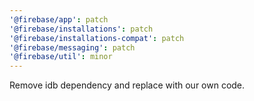 ```yaml
---
'@firebase/app': patch
'@firebase/installations': patch
'@firebase/installations-compat': patch
'@firebase/messaging': patch
'@firebase/util': minor
---
```


Remove idb dependency and replace with our own code.
